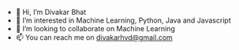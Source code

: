 - 👋 Hi, I’m Divakar Bhat
- 👀 I’m interested in Machine Learning, Python, Java and Javascript
- 💞️ I’m looking to collaborate on Machine Learning
- 📫 You can reach me on divakarhvd@gmail.com

<!---
dbhat06/dbhat06 is a ✨ special ✨ repository because its `README.md` (this file) appears on your GitHub profile.
You can click the Preview link to take a look at your changes.
--->

